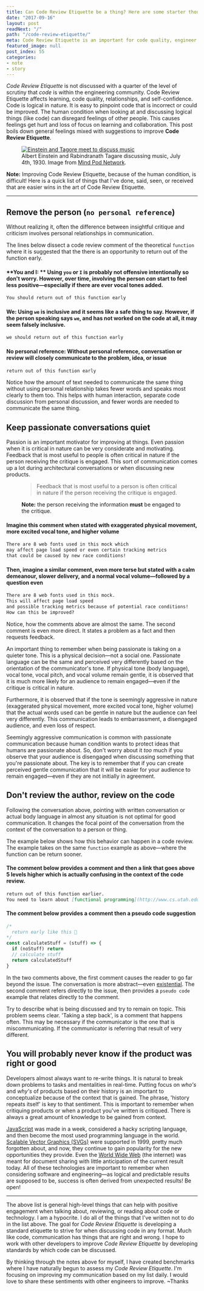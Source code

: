 ```yaml
---
title: Can Code Review Etiquette be a thing? Here are some starter thoughts on it.
date: "2017-09-16"
layout: post
readNext: "/"
path: "/code-review-etiquette/"
meta: Code Review Etiquette is an important for code quality, engineer happiness, and engineer growth—but is never talked about?
featured_image: null
post_index: 55
categories:
- note
- story
---
```


_Code Review Etiquette_ is not discussed with a quarter of the level of scrutiny that _code_ is within the engineering community. Code Review Etiquette affects learning, code quality, relationships, and self-confidence. Code is logical in nature. It is easy to pinpoint code that is incorrect or could be improved. The human condition when looking at and discussing logical things (like code) can disregard feelings of other people. This causes feelings get hurt and loss of focus on learning and collaboration. This post boils down general feelings mixed with suggestions to improve **Code Review Etiquette**.

<figure>
  <a href="https://www.mindpodnetwork.com/albert-einstein-rabindranath-tagore-discuss-music/">
    <img src="https://yowainwright.imgix.net/code-review-etiquette/einstein-tagore.jpg" alt="Einstein and Tagore meet to discuss music" />
  </a>
  <figcaption>Albert Einstein and Rabindranath Tagare discussing music, July 4th, 1930. Image from <a href="https://www.mindpodnetwork.com/">Mind Pod Network</a>.</figcaption>
</figure>
</a>

**Note:** Improving Code Review Etiquette, because of the human condition, is difficult! Here is a quick list of things that I've done, said, seen, or received that are easier wins in the art of Code Review Etiquette.

---

## Remove the person (`no personal reference`)

Without realizing it, often the difference between insightful critique and criticism involves personal relationships in communication.

The lines below dissect a code review comment of the theoretical `function` where it is suggested that the there is an opportunity to return out of the function early.

#### **You and I: ** Using `you` or `I` is probably not offensive intentionally so don't worry. However, over time, involving the person _can_ start to feel less positive—especially if there are ever vocal tones added.

```md
You should return out of this function early
```

#### **We:** Using `we` is inclusive and it seems like a safe thing to say. However, if the person speaking says `we`, and has not worked on the code at all, it may seem falsely inclusive. 

```md
we should return out of this function early
```

#### **No personal reference:** Without personal reference, conversation or review will closely communicate to the problem, idea, or issue

```md
return out of this function early
```


Notice how the amount of text needed to communicate the same thing without using personal relationship takes fewer words and speaks most clearly to them too. This helps with human interaction, separate code discussion from personal discussion, and fewer words are needed to communicate the same thing.

## Keep passionate conversations quiet

Passion is an important motivator for improving at things. Even passion when it is critical in nature can be very considerate and motivating. Feedback that is most useful to people is often critical in nature if the person receiving the critique is engaged. This sort of communication comes up a lot during architectural conversations or when discussing new products.

<figure>
<blockquote>Feedback that is most useful to a person is often critical in nature if the person receiving the critique is engaged.</blockquote>
<figcaption><strong>Note:</strong> the person receiving the information <strong>must</strong> be engaged to the critique.</figcaption>
</figure>

#### Imagine this comment when stated with exaggerated physical movement, more excited vocal tone, and higher volume

```md
There are 8 web fonts used in this mock which 
may affect page load speed or even certain tracking metrics 
that could be caused by new race conditions!
```

#### Then, imagine a similar comment, even more terse but stated with a calm demeanour, slower delivery, and a normal vocal volume—followed by a question even

```md
There are 8 web fonts used in this mock. 
This will affect page load speed 
and possible tracking metrics because of potential race conditions! 
How can this be improved?
```

Notice, how the comments above are almost the same. The second comment is even more direct. It states a problem as a fact and then requests feedback.

An important thing to remember when being passionate is taking on a quieter tone. This is a physical decision—not a social one. Passionate language can be the same and perceived very differently based on the orientation of the communicator's tone. If physical tone (body language), vocal tone, vocal pitch, and vocal volume remain gentle, it is observed that it is much more likely for an audience to remain engaged—even if the critique is critical in nature. 

Furthermore, it is observed that if the tone is seemingly aggressive in nature (exaggerated physical movement, more excited vocal tone, higher volume) that the actual words used can be gentle in nature but the audience can feel very differently. This communication leads to embarrassment, a disengaged audience, and even loss of respect.

Seemingly aggressive communication is common with passionate communication because human condition wants to protect ideas that humans are passionate about. So, don't worry about it _too_ much if you observe that your audience is disengaged when discussing something that you're passionate about. The key is to remember that if you can create perceived gentle communication that it will be easier for your audience to remain engaged—even if they are not initially in agreement.

## Don't review the author, review on the code

Following the conversation above, pointing with written conversation or actual body language in almost any situation is not optimal for good communication. It changes the focal point of the conversation from the context of the conversation to a person or thing.

The example below shows how this behavior can happen in a code review. The example takes on the same `function` example as above—where the function can be return sooner.

#### The comment below provides a comment and then a link that goes above 5 levels higher which is actually confusing in the context of the code review.

```md
return out of this function earlier. 
You need to learn about [functional programming](http://www.cs.utah.edu/~germain/PPS/Topics/functions.html)
```

#### The comment below provides a comment then a pseudo code suggestion

```javascript
/* 
  return early like this 🏁
*/
const calculateStuff = (stuff) => {
  if (noStuff) return
  // calculate stuff
  return calculatedStuff
}
```

In the two comments above, the first comment causes the reader to go far beyond the issue. The conversation is more abstract—even [existential](https://www.merriam-webster.com/dictionary/existential). The second comment refers directly to the issue, then provides a `pseudo code` example that relates directly to the comment.

Try to describe what is being discussed and try to remain on topic. This problem seems clear. 'Taking a step back', is a comment that happens often. This may be necessary if the communicator is the one that is miscommunicating. If the communicator is referring that result of very different.

## You will probably never know if the product was right or good

Developers almost always want to re-write things. It is natural to break down problems to tasks and mentalities in real-time. Putting focus on _who's_ and _why's_ of products based on their history is an important to conceptualize because of the context that is gained. The phrase, 'history repeats itself' is key to that sentiment. This is important to remember when critiquing products or when a product you've written is critiqued. There is always a great amount of knowledge to be gained from context.

[JavaScript](https://en.wikipedia.org/wiki/JavaScript#History) was made in a week, considered a hacky scripting language, and then become the most used programming language in the world. [Scalable Vector Graphics (SVGs)](https://en.wikipedia.org/wiki/Scalable_Vector_Graphics) were supported in 1999, pretty much forgotten about, and now, they continue to gain popularity for the new opportunities they provide. Even the [World Wide Web](https://en.wikipedia.org/wiki/World_Wide_Web) (the internet) was meant for document sharing with little anticipation of the current result today. All of these technologies are important to remember when considering software and engineering—as logical and predictable results are supposed to be, success is often derived from unexpected results! Be open!

---

The above list is general high-level things that can help with positive engagement when talking about, reviewing, or reading about code or technology. I am a hypocrite. I do all of the things that I've written not to do in the list above. The goal for _Code Review Etiquette_ is developing a standard etiquette to strive for when discussing code in any format. Much like code, communication has things that are right and wrong. I hope to work with other developers to improve _Code Review Etiquette_ by developing standards by which code can be discussed. 

By thinking through the notes above for myself, I have created benchmarks where I have naturally begun to assess my _Code Review Etiquette_. I'm focusing on improving my communication based on my list daily. I would love to share these sentiments with other engineers to improve. ~Thanks
